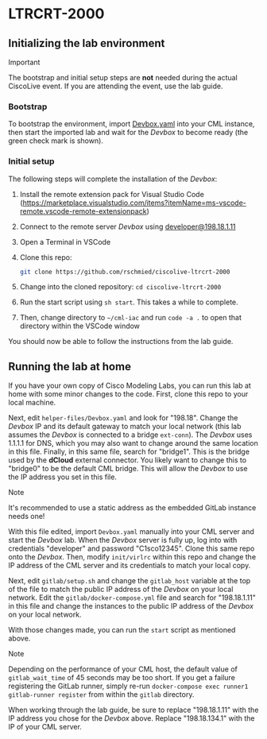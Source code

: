 # LTRCRT-2000

## Initializing the lab environment

> [!IMPORTANT]
>
> The bootstrap and initial setup steps are **not** needed during the actual CiscoLive event.
> If you are attending the event, use the lab guide.

### Bootstrap

To bootstrap the environment, import [Devbox.yaml](https://github.com/rschmied/ciscolive-ltrcrt-2000/blob/main/helper-files/Devbox.yaml) into your CML instance, then start the imported lab and wait for the *Devbox* to become ready (the green check mark is shown).

### Initial setup

The following steps will complete the installation of the *Devbox*:

1. Install the remote extension pack for Visual Studio Code (<https://marketplace.visualstudio.com/items?itemName=ms-vscode-remote.vscode-remote-extensionpack>)
2. Connect to the remote server *Devbox* using developer@198.18.1.11
3. Open a Terminal in VSCode
4. Clone this repo:

    ```sh
    git clone https://github.com/rschmied/ciscolive-ltrcrt-2000
    ```

5. Change into the cloned repository: `cd ciscolive-ltrcrt-2000`
6. Run the start script using `sh start`. This takes a while to complete.
7. Then, change directory to `~/cml-iac` and run `code -a .` to open that directory within the VSCode window

You should now be able to follow the instructions from the lab guide.

## Running the lab at home

If you have your own copy of Cisco Modeling Labs, you can run this lab at home with some minor changes to the code.  First, clone this repo to your local machine.

Next, edit `helper-files/Devbox.yaml` and look for "198.18".  Change the *Devbox* IP and its default gateway to match your local network (this lab assumes the *Devbox* is connected to a bridge `ext-conn`).  The *Devbox* uses 1.1.1.1 for DNS, which you may also want to change around the same location in this file.  Finally, in this same file, search for "bridge1".  This is the bridge used by the **dCloud** external connector.  You likely want to change this to "bridge0" to be the default CML bridge.  This will allow the *Devbox* to use the IP address you set in this file.

> [!NOTE]
> It's recommended to use a static address as the embedded GitLab instance needs one!

With this file edited, import `Devbox.yaml` manually into your CML server and start the *Devbox* lab.  When the *Devbox* server is fully up, log into with credentials "developer" and password "C1sco12345".  Clone this same repo onto the *Devbox*.  Then, modify `init/virlrc` within this repo and change the IP address of the CML server and its credentials to match your local copy.

Next, edit `gitlab/setup.sh` and change the `gitlab_host` variable at the top of the file to match the public IP address of the *Devbox* on your local network.  Edit the `gitlab/docker-compose.yml` file and search for "198.18.1.11" in this file and change the instances to the public IP address of the *Devbox* on your local network.

With those changes made, you can run the `start` script as mentioned above.

> [!NOTE]
> Depending on the performance of your CML host, the default value of `gitlab_wait_time` of 45 seconds may be too short.  If you get a failure registering the GitLab runner, simply re-run `docker-compose exec runner1 gitlab-runner register` from within the `gitlab` directory.

When working through the lab guide, be sure to replace "198.18.1.11" with the IP address you chose for the *Devbox* above.  Replace "198.18.134.1" with the IP of your CML server.
